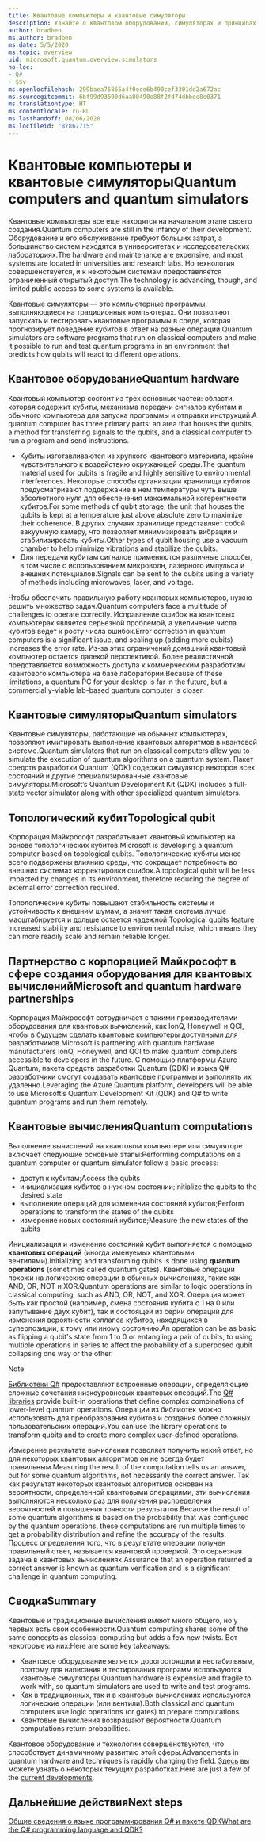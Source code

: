 ```yaml
---
title: Квантовые компьютеры и квантовые симуляторы
description: Узнайте о квантовом оборудовании, симуляторах и принципах квантовых операций.
author: bradben
ms.author: bradben
ms.date: 5/5/2020
ms.topic: overview
uid: microsoft.quantum.overview.simulators
no-loc:
- Q#
- $$v
ms.openlocfilehash: 299baea75865a4f0ece6b490cef3301dd2a672ac
ms.sourcegitcommit: 6bf99d93590d6aa80490e88f2fd74dbbee8e0371
ms.translationtype: HT
ms.contentlocale: ru-RU
ms.lasthandoff: 08/06/2020
ms.locfileid: "87867715"
---
```

# <a name="quantum-computers-and-quantum-simulators"></a><span data-ttu-id="9ce3a-103">Квантовые компьютеры и квантовые симуляторы</span><span class="sxs-lookup"><span data-stu-id="9ce3a-103">Quantum computers and quantum simulators</span></span>

<span data-ttu-id="9ce3a-104">Квантовые компьютеры все еще находятся на начальном этапе своего создания.</span><span class="sxs-lookup"><span data-stu-id="9ce3a-104">Quantum computers are still in the infancy of their development.</span></span> <span data-ttu-id="9ce3a-105">Оборудование и его обслуживание требуют больших затрат, а большинство систем находятся в университетах и исследовательских лабораториях.</span><span class="sxs-lookup"><span data-stu-id="9ce3a-105">The hardware and maintenance are expensive, and most systems are located in universities and research labs.</span></span> <span data-ttu-id="9ce3a-106">Но технология совершенствуется, и к некоторым системам предоставляется ограниченный открытый доступ.</span><span class="sxs-lookup"><span data-stu-id="9ce3a-106">The technology is advancing, though, and limited public access to some systems is available.</span></span>

<span data-ttu-id="9ce3a-107">Квантовые симуляторы — это компьютерные программы, выполняющиеся на традиционных компьютерах. Они позволяют запускать и тестировать квантовые программы в среде, которая прогнозирует поведение кубитов в ответ на разные операции.</span><span class="sxs-lookup"><span data-stu-id="9ce3a-107">Quantum simulators are software programs that run on classical computers and make it possible to run and test quantum programs in an environment that predicts how qubits will react to different operations.</span></span>

## <a name="quantum-hardware"></a><span data-ttu-id="9ce3a-108">Квантовое оборудование</span><span class="sxs-lookup"><span data-stu-id="9ce3a-108">Quantum hardware</span></span>

<span data-ttu-id="9ce3a-109">Квантовый компьютер состоит из трех основных частей: области, которая содержит кубиты, механизма передачи сигналов кубитам и обычного компьютера для запуска программы и отправки инструкций.</span><span class="sxs-lookup"><span data-stu-id="9ce3a-109">A quantum computer has three primary parts: an area that houses the qubits, a method for transferring signals to the qubits, and a classical computer to run a program and send instructions.</span></span>

- <span data-ttu-id="9ce3a-110">Кубиты изготавливаются из хрупкого квантового материала, крайне чувствительного к воздействию окружающей среды.</span><span class="sxs-lookup"><span data-stu-id="9ce3a-110">The quantum material used for qubits is fragile and highly sensitive to environmental interferences.</span></span> <span data-ttu-id="9ce3a-111">Некоторые способы организации хранилища кубитов предусматривают поддержание в нем температуры чуть выше абсолютного нуля для обеспечения максимальной когерентности кубитов.</span><span class="sxs-lookup"><span data-stu-id="9ce3a-111">For some methods of qubit storage, the unit that houses the qubits is kept at a temperature just above absolute zero to maximize their coherence.</span></span> <span data-ttu-id="9ce3a-112">В других случаях хранилище представляет собой вакуумную камеру, что позволяет минимизировать вибрации и стабилизировать кубиты.</span><span class="sxs-lookup"><span data-stu-id="9ce3a-112">Other types of qubit housing use a vacuum chamber to help minimize vibrations and stabilize the qubits.</span></span>  
- <span data-ttu-id="9ce3a-113">Для передачи кубитам сигналов применяются различные способы, в том числе с использованием микроволн, лазерного импульса и внешних потенциалов.</span><span class="sxs-lookup"><span data-stu-id="9ce3a-113">Signals can be sent to the qubits using a variety of methods including microwaves, laser, and voltage.</span></span>

<span data-ttu-id="9ce3a-114">Чтобы обеспечить правильную работу квантовых компьютеров, нужно решить множество задач.</span><span class="sxs-lookup"><span data-stu-id="9ce3a-114">Quantum computers face a multitude of challenges to operate correctly.</span></span> <span data-ttu-id="9ce3a-115">Исправление ошибок на квантовых компьютерах является серьезной проблемой, а увеличение числа кубитов ведет к росту числа ошибок.</span><span class="sxs-lookup"><span data-stu-id="9ce3a-115">Error correction in quantum computers is a significant issue, and scaling up (adding more qubits) increases the error rate.</span></span> <span data-ttu-id="9ce3a-116">Из-за этих ограничений домашний квантовый компьютер остается далекой перспективой. Более реалистичной представляется возможность доступа к коммерческим разработкам квантового компьютера на базе лаборатории.</span><span class="sxs-lookup"><span data-stu-id="9ce3a-116">Because of these limitations, a quantum PC for your desktop is far in the future, but a commercially-viable lab-based quantum computer is closer.</span></span>

## <a name="quantum-simulators"></a><span data-ttu-id="9ce3a-117">Квантовые симуляторы</span><span class="sxs-lookup"><span data-stu-id="9ce3a-117">Quantum simulators</span></span>

<span data-ttu-id="9ce3a-118">Квантовые симуляторы, работающие на обычных компьютерах, позволяют имитировать выполнение квантовых алгоритмов в квантовой системе.</span><span class="sxs-lookup"><span data-stu-id="9ce3a-118">Quantum simulators that run on classical computers allow you to simulate the execution of quantum algorithms on a quantum system.</span></span>  <span data-ttu-id="9ce3a-119">Пакет средств разработки Quantum (QDK) содержит симулятор векторов всех состояний и другие специализированные квантовые симуляторы.</span><span class="sxs-lookup"><span data-stu-id="9ce3a-119">Microsoft’s Quantum Development Kit (QDK) includes a full-state vector simulator along with other specialized quantum simulators.</span></span>

## <a name="topological-qubit"></a><span data-ttu-id="9ce3a-120">Топологический кубит</span><span class="sxs-lookup"><span data-stu-id="9ce3a-120">Topological qubit</span></span>

<span data-ttu-id="9ce3a-121">Корпорация Майкрософт разрабатывает квантовый компьютер на основе топологических кубитов.</span><span class="sxs-lookup"><span data-stu-id="9ce3a-121">Microsoft is developing a quantum computer based on topological qubits.</span></span> <span data-ttu-id="9ce3a-122">Топологические кубиты менее всего подвержены влиянию среды, что сокращает потребность во внешних системах корректировки ошибок.</span><span class="sxs-lookup"><span data-stu-id="9ce3a-122">A topological qubit will be less impacted by changes in its environment, therefore reducing the degree of external error correction required.</span></span>

<span data-ttu-id="9ce3a-123">Топологические кубиты повышают стабильность системы и устойчивость к внешним шумам, а значит такая система лучше масштабируется и дольше остается надежной.</span><span class="sxs-lookup"><span data-stu-id="9ce3a-123">Topological qubits feature increased stability and resistance to environmental noise, which means they can more readily scale and remain reliable longer.</span></span>

## <a name="microsoft-and-quantum-hardware-partnerships"></a><span data-ttu-id="9ce3a-124">Партнерство с корпорацией Майкрософт в сфере создания оборудования для квантовых вычислений</span><span class="sxs-lookup"><span data-stu-id="9ce3a-124">Microsoft and quantum hardware partnerships</span></span>

<span data-ttu-id="9ce3a-125">Корпорация Майкрософт сотрудничает с такими производителями оборудования для квантовых вычислений, как IonQ, Honeywell и QCI, чтобы в будущем сделать квантовые компьютеры доступными для разработчиков.</span><span class="sxs-lookup"><span data-stu-id="9ce3a-125">Microsoft is partnering with quantum hardware manufacturers IonQ, Honeywell, and QCI to make quantum computers accessible to developers in the future.</span></span> <span data-ttu-id="9ce3a-126">С помощью платформы Azure Quantum, пакета средств разработки Quantum (QDK) и языка Q# разработчики смогут создавать квантовые программы и выполнять их удаленно.</span><span class="sxs-lookup"><span data-stu-id="9ce3a-126">Leveraging the Azure Quantum platform, developers will be able to use Microsoft’s Quantum Development Kit (QDK) and Q# to write quantum programs and run them remotely.</span></span>

## <a name="quantum-computations"></a><span data-ttu-id="9ce3a-127">Квантовые вычисления</span><span class="sxs-lookup"><span data-stu-id="9ce3a-127">Quantum computations</span></span>

<span data-ttu-id="9ce3a-128">Выполнение вычислений на квантовом компьютере или симуляторе включает следующие основные этапы:</span><span class="sxs-lookup"><span data-stu-id="9ce3a-128">Performing computations on a quantum computer or quantum simulator follow a basic process:</span></span>

- <span data-ttu-id="9ce3a-129">доступ к кубитам;</span><span class="sxs-lookup"><span data-stu-id="9ce3a-129">Access the qubits</span></span>
- <span data-ttu-id="9ce3a-130">инициализация кубитов в нужном состоянии;</span><span class="sxs-lookup"><span data-stu-id="9ce3a-130">Initialize the qubits to the desired state</span></span>
- <span data-ttu-id="9ce3a-131">выполнение операций для изменения состояний кубитов;</span><span class="sxs-lookup"><span data-stu-id="9ce3a-131">Perform operations to transform the states of the qubits</span></span>
- <span data-ttu-id="9ce3a-132">измерение новых состояний кубитов;</span><span class="sxs-lookup"><span data-stu-id="9ce3a-132">Measure the new states of the qubits</span></span>

<span data-ttu-id="9ce3a-133">Инициализация и изменение состояний кубит выполняется с помощью **квантовых операций** (иногда именуемых квантовыми вентилями).</span><span class="sxs-lookup"><span data-stu-id="9ce3a-133">Initializing and transforming qubits is done using **quantum operations** (sometimes called quantum gates).</span></span> <span data-ttu-id="9ce3a-134">Квантовые операции похожи на логические операции в обычных вычислениях, такие как AND, OR, NOT и XOR.</span><span class="sxs-lookup"><span data-stu-id="9ce3a-134">Quantum operations are similar to logic operations in classical computing, such as AND, OR, NOT, and XOR.</span></span> <span data-ttu-id="9ce3a-135">Операция может быть как простой (например, смена состояния кубита с 1 на 0 или запутывание двух кубит), так и состоящей из серии операций для изменения вероятности коллапса кубитов, находящихся в суперпозиции, к тому или иному состоянию.</span><span class="sxs-lookup"><span data-stu-id="9ce3a-135">An operation can be as basic as flipping a qubit's state from 1 to 0 or entangling a pair of qubits, to using multiple operations in series to affect the probability of a superposed qubit collapsing one way or the other.</span></span>

> [!NOTE] 
> <span data-ttu-id="9ce3a-136">[Библиотеки Q#](xref:microsoft.quantum.libraries) предоставляют встроенные операции, определяющие сложные сочетания низкоуровневых квантовых операций.</span><span class="sxs-lookup"><span data-stu-id="9ce3a-136">The [Q# libraries](xref:microsoft.quantum.libraries) provide built-in operations that define complex combinations of lower-level quantum operations.</span></span> <span data-ttu-id="9ce3a-137">Операции из библиотек можно использовать для преобразования кубитов и создания более сложных пользовательских операций.</span><span class="sxs-lookup"><span data-stu-id="9ce3a-137">You can use the library operations to transform qubits and to create more complex user-defined operations.</span></span>  

<span data-ttu-id="9ce3a-138">Измерение результата вычисления позволяет получить некий ответ, но для некоторых квантовых алгоритмов он не всегда будет правильным.</span><span class="sxs-lookup"><span data-stu-id="9ce3a-138">Measuring the result of the computation tells us an answer, but for some quantum algorithms, not necessarily the correct answer.</span></span> <span data-ttu-id="9ce3a-139">Так как результат некоторых квантовых алгоритмов основан на вероятности, определенной квантовыми операциями, эти вычисления выполняются несколько раз для получения распределения вероятностей и повышения точности результатов.</span><span class="sxs-lookup"><span data-stu-id="9ce3a-139">Because the result of some quantum algorithms is based on the probability that was configured by the quantum operations, these computations are run multiple times to get a probability distribution and refine the accuracy of the results.</span></span>  <span data-ttu-id="9ce3a-140">Процесс определения того, что в результате операции получен правильный ответ, называется квантовой проверкой. Это серьезная задача в квантовых вычислениях.</span><span class="sxs-lookup"><span data-stu-id="9ce3a-140">Assurance that an operation returned a correct answer is known as quantum verification and is a significant challenge in quantum computing.</span></span>

## <a name="summary"></a><span data-ttu-id="9ce3a-141">Сводка</span><span class="sxs-lookup"><span data-stu-id="9ce3a-141">Summary</span></span>

<span data-ttu-id="9ce3a-142">Квантовые и традиционные вычисления имеют много общего, но у первых есть свои особенности.</span><span class="sxs-lookup"><span data-stu-id="9ce3a-142">Quantum computing shares some of the same concepts as classical computing but adds a few new twists.</span></span> <span data-ttu-id="9ce3a-143">Вот некоторые из них:</span><span class="sxs-lookup"><span data-stu-id="9ce3a-143">Here are some key takeaways:</span></span>

- <span data-ttu-id="9ce3a-144">Квантовое оборудование является дорогостоящим и нестабильным, поэтому для написания и тестирования программ используются квантовые симуляторы.</span><span class="sxs-lookup"><span data-stu-id="9ce3a-144">Quantum hardware is expensive and fragile to work with, so quantum simulators are used to write and test programs.</span></span>
- <span data-ttu-id="9ce3a-145">Как в традиционных, так и в квантовых вычислениях используются логические операции (или вентили).</span><span class="sxs-lookup"><span data-stu-id="9ce3a-145">Both classical and quantum computers use logic operations (or gates) to prepare computations.</span></span>
- <span data-ttu-id="9ce3a-146">Квантовые вычисления возвращают вероятности.</span><span class="sxs-lookup"><span data-stu-id="9ce3a-146">Quantum computations return probabilities.</span></span>

<span data-ttu-id="9ce3a-147">Квантовое оборудование и технологии совершенствуются, что способствует динамичному развитию этой сферы.</span><span class="sxs-lookup"><span data-stu-id="9ce3a-147">Advancements in quantum hardware and techniques is rapidly changing the field.</span></span> <span data-ttu-id="9ce3a-148">[Здесь](https://phys.org/search/?search=quantum+computer&s=0) вы можете узнать о некоторых текущих разработках.</span><span class="sxs-lookup"><span data-stu-id="9ce3a-148">Here are just a few of the [current developments](https://phys.org/search/?search=quantum+computer&s=0).</span></span>

## <a name="next-steps"></a><span data-ttu-id="9ce3a-149">Дальнейшие действия</span><span class="sxs-lookup"><span data-stu-id="9ce3a-149">Next steps</span></span>

[<span data-ttu-id="9ce3a-150">Общие сведения о языке программирования Q# и пакете QDK</span><span class="sxs-lookup"><span data-stu-id="9ce3a-150">What are the Q# programming language and QDK?</span></span>](xref:microsoft.quantum.overview.q-sharp)
